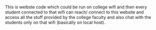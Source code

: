 This is weibste code which could be run on college wifi 
and then every student connected to that wifi can reach/ connect to this  website 
and access all the stuff provided by the college faculty and also chat with the students only on that wifi (basically on local host).
